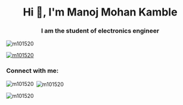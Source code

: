 <h1 align="center">Hi 👋, I'm Manoj Mohan Kamble</h1>
<h3 align="center">I am the student of electronics engineer</h3>

<p align="left"> <img src="https://komarev.com/ghpvc/?username=m101520&label=Profile%20views&color=0e75b6&style=flat" alt="m101520" /> </p>

<p align="left"> <a href="https://github.com/ryo-ma/github-profile-trophy"><img src="https://github-profile-trophy.vercel.app/?username=m101520" alt="m101520" /></a> </p>

<h3 align="left">Connect with me:</h3>
<p align="left">
</p>

<p><img align="left" src="https://github-readme-stats.vercel.app/api/top-langs?username=m101520&show_icons=true&locale=en&layout=compact" alt="m101520" /></p>

<p>&nbsp;<img align="center" src="https://github-readme-stats.vercel.app/api?username=m101520&show_icons=true&locale=en" alt="m101520" /></p>

<p><img align="center" src="https://github-readme-streak-stats.herokuapp.com/?user=m101520&" alt="m101520" /></p>
